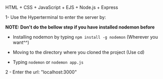 HTML + CSS + JavaScript + EJS + Node.js + Express

1- Use the Hyperterminal to enter the server by:

**NOTE: Don't do the bellow step if you have installed nodemon before**

- Installing nodemon by typing `npm install -g nodemon` (Wherever you want^^)

- Moving to the directory where you cloned the project (Use cd)

- Typing `nodemon` or `nodemon app.js`

2 - Enter the url: "localhost:3000"
